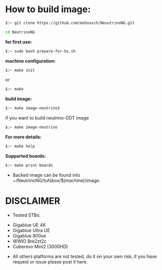 # How to build image: #

```bash
$:~ git clone https://github.com/mohousch/NeuutrinoNG.git
```

```bash
cd NeutrinoNG
```

**for first use:**
```bash
$:~ sudo bash prepare-for-bs.sh
```

**machine configuration:**
```bash
$:~ make init
```

or

```bash
$:~ make
```

**build image:**
```bash
$:~ make image-neutrino2
```

if you want to build neutrino-DDT image

```bash
$:~ make image-neutrino
```

**For more details:**
```bash
$:~ make help
```

**Supported boards:**
```bash
$:~ make print-boards
```

* Backed image can be found into ~/NeutrinoNG/tufsbox/$(machine)/image.

# DISCLAIMER
* Tested STBs:
- Gigablue UE 4K
- Gigablue Ultra UE
- Gigablue 800se
- WWIO Bre2zt2c
- Cuberevo Mini2 (3000HD)

* All others platforms are not tested, do it on your own risk, if you have request or issue please post it here.



